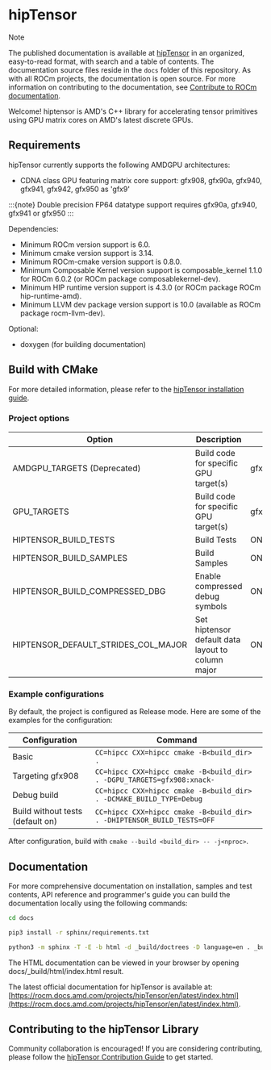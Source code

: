 # hipTensor

> [!NOTE]
> The published documentation is available at [hipTensor](https://rocm.docs.amd.com/projects/hipTensor/en/latest/index.html) in an organized, easy-to-read format, with search and a table of contents. The documentation source files reside in the `docs` folder of this repository. As with all ROCm projects, the documentation is open source. For more information on contributing to the documentation, see [Contribute to ROCm documentation](https://rocm.docs.amd.com/en/latest/contribute/contributing.html).

Welcome! hiptensor is AMD's C++ library for accelerating tensor primitives using GPU matrix cores on AMD's latest discrete GPUs.

## Requirements

hipTensor currently supports the following AMDGPU architectures:

* CDNA class GPU featuring matrix core support: gfx908, gfx90a, gfx940, gfx941, gfx942, gfx950 as 'gfx9'

:::{note}
Double precision FP64 datatype support requires gfx90a, gfx940, gfx941 or gfx950
:::

Dependencies:

* Minimum ROCm version support is 6.0.
* Minimum cmake version support is 3.14.
* Minimum ROCm-cmake version support is 0.8.0.
* Minimum Composable Kernel version support is composable_kernel 1.1.0 for ROCm 6.0.2 (or ROCm package composablekernel-dev).
* Minimum HIP runtime version support is 4.3.0 (or ROCm package ROCm hip-runtime-amd).
* Minimum LLVM dev package version support is 10.0 (available as ROCm package rocm-llvm-dev).

Optional:

* doxygen (for building documentation)

## Build with CMake

For more detailed information, please refer to the [hipTensor installation guide](https://rocm.docs.amd.com/projects/hipTensor/en/latest/install/installation.html).

### Project options

| Option                              | Description                                         | Default Value                                                    |
|-------------------------------------|-----------------------------------------------------|------------------------------------------------------------------|
| AMDGPU_TARGETS (Deprecated)         | Build code for specific GPU target(s)               | gfx908;gfx90a;gfx940;gfx941;gfx942;gfx950                        |
| GPU_TARGETS                         | Build code for specific GPU target(s)               | gfx908;gfx90a;gfx940;gfx941;gfx942;gfx950                        |
| HIPTENSOR_BUILD_TESTS               | Build Tests                                         | ON                                                               |
| HIPTENSOR_BUILD_SAMPLES             | Build Samples                                       | ON                                                               |
| HIPTENSOR_BUILD_COMPRESSED_DBG      | Enable compressed debug symbols                     | ON                                                               |
| HIPTENSOR_DEFAULT_STRIDES_COL_MAJOR | Set hiptensor default data layout to column major   | ON                                                               |

### Example configurations

By default, the project is configured as Release mode. Here are some of the examples for the configuration:

| Configuration                    | Command                                                                   |
|----------------------------------|---------------------------------------------------------------------------|
| Basic                            | `CC=hipcc CXX=hipcc cmake -B<build_dir> .`                                |
| Targeting gfx908                 | `CC=hipcc CXX=hipcc cmake -B<build_dir> . -DGPU_TARGETS=gfx908:xnack-`    |
| Debug build                      | `CC=hipcc CXX=hipcc cmake -B<build_dir> . -DCMAKE_BUILD_TYPE=Debug`       |
| Build without tests (default on) | `CC=hipcc CXX=hipcc cmake -B<build_dir> . -DHIPTENSOR_BUILD_TESTS=OFF`    |

After configuration, build with `cmake --build <build_dir> -- -j<nproc>`.

## Documentation

For more comprehensive documentation on installation, samples and test contents, API reference and programmer's guide you can build the documentation locally using the following commands:

```bash
cd docs

pip3 install -r sphinx/requirements.txt

python3 -m sphinx -T -E -b html -d _build/doctrees -D language=en . _build/html
```

The HTML documentation can be viewed in your browser by opening docs/_build/html/index.html result.

The latest official documentation for hipTensor is available at:
[https://rocm.docs.amd.com/projects/hipTensor/en/latest/index.html](https://rocm.docs.amd.com/projects/hipTensor/en/latest/index.html).

## Contributing to the hipTensor Library

Community collaboration is encouraged! If you are considering contributing, please follow the [hipTensor Contribution Guide](https://rocm.docs.amd.com/projects/hipTensor/en/latest/contribution/contributors-guide.html) to get started.

